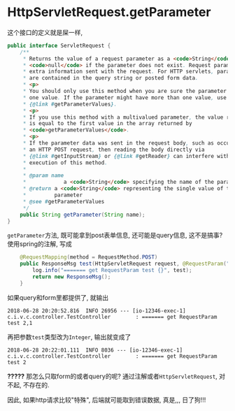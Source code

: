 # HttpServletRequest.getParameter

这个接口的定义就是屎一样, 
```java
public interface ServletRequest {
    /**
     * Returns the value of a request parameter as a <code>String</code>, or
     * <code>null</code> if the parameter does not exist. Request parameters are
     * extra information sent with the request. For HTTP servlets, parameters
     * are contained in the query string or posted form data.
     * <p>
     * You should only use this method when you are sure the parameter has only
     * one value. If the parameter might have more than one value, use
     * {@link #getParameterValues}.
     * <p>
     * If you use this method with a multivalued parameter, the value returned
     * is equal to the first value in the array returned by
     * <code>getParameterValues</code>.
     * <p>
     * If the parameter data was sent in the request body, such as occurs with
     * an HTTP POST request, then reading the body directly via
     * {@link #getInputStream} or {@link #getReader} can interfere with the
     * execution of this method.
     *
     * @param name
     *            a <code>String</code> specifying the name of the parameter
     * @return a <code>String</code> representing the single value of the
     *         parameter
     * @see #getParameterValues
     */
    public String getParameter(String name);
}
```
```getParameter```方法, 既可能拿到post表单信息, 还可能是query信息, 这不是搞事? 
使用spring的注解, 写成
```java
    @RequestMapping(method = RequestMethod.POST)
    public ResponseMsg test(HttpServletRequest request, @RequestParam("test") String test) {
        log.info("======= get RequestParam test {}", test);
        return new ResponseMsg();
    }
```
如果query和form里都提供了, 就输出
```
2018-06-28 20:20:52.816  INFO 26956 --- [io-12346-exec-1] c.i.v.c.controller.TestController        : ======= get RequestParam test 2,1
```
再把参数```test```类型改为```Integer```, 输出就变成了
```
2018-06-28 20:22:01.111  INFO 8036 --- [io-12346-exec-1] c.i.v.c.controller.TestController        : ======= get RequestParam test 2
```

**?????**
那怎么只取form的或者query的呢? 通过注解或者```HttpServletRequest```, 对不起, 不存在的.

因此, 如果http请求比较"特殊", 后端就可能取到错误数据, 真是,,, 日了狗!!!